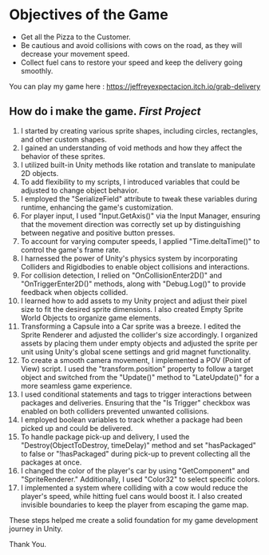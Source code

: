 # Objectives of the Game
 
* Get all the Pizza to the Customer.
* Be cautious and avoid collisions with cows on the road, as they will decrease your movement speed.
* Collect fuel cans to restore your speed and keep the delivery going smoothly.

You can play my game here : https://jeffreyexpectacion.itch.io/grab-delivery
  
## How do i make the game. *First Project*

1. I started by creating various sprite shapes, including circles, rectangles, and other custom shapes.
2. I gained an understanding of void methods and how they affect the behavior of these sprites.
3. I utilized built-in Unity methods like rotation and translate to manipulate 2D objects.
4. To add flexibility to my scripts, I introduced variables that could be adjusted to change object behavior.
5. I employed the "SerializeField" attribute to tweak these variables during runtime, enhancing the game's customization.
6. For player input, I used "Input.GetAxis()" via the Input Manager, ensuring that the movement direction was correctly set up by distinguishing between negative and positive button presses.
7. To account for varying computer speeds, I applied "Time.deltaTime()" to control the game's frame rate.
8. I harnessed the power of Unity's physics system by incorporating Colliders and Rigidbodies to enable object collisions and interactions.
9. For collision detection, I relied on "OnCollisionEnter2D()" and "OnTriggerEnter2D()" methods, along with "Debug.Log()" to provide feedback when objects collided.
10. I learned how to add assets to my Unity project and adjust their pixel size to fit the desired sprite dimensions. I also created Empty Sprite World Objects to organize game elements.
11. Transforming a Capsule into a Car sprite was a breeze. I edited the Sprite Renderer and adjusted the collider's size accordingly. I organized assets by placing them under empty objects and adjusted the sprite per unit using Unity's global scene settings and grid magnet functionality.
12. To create a smooth camera movement, I implemented a POV (Point of View) script. I used the "transform.position" property to follow a target object and switched from the "Update()" method to "LateUpdate()" for a more seamless game experience.
13. I used conditional statements and tags to trigger interactions between packages and deliveries. Ensuring that the "Is Trigger" checkbox was enabled on both colliders prevented unwanted collisions.
14. I employed boolean variables to track whether a package had been picked up and could be delivered.
15. To handle package pick-up and delivery, I used the "Destroy(ObjectToDestroy, timeDelay)" method and set "hasPackaged" to false or "!hasPackaged" during pick-up to prevent collecting all the packages at once.
16. I changed the color of the player's car by using "GetComponent" and "SpriteRenderer." Additionally, I used "Color32" to select specific colors.
17. I implemented a system where colliding with a cow would reduce the player's speed, while hitting fuel cans would boost it. I also created invisible boundaries to keep the player from escaping the game map.

These steps helped me create a solid foundation for my game development journey in Unity.

Thank You.
